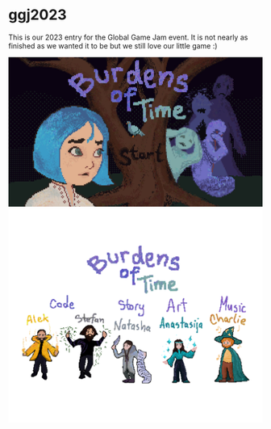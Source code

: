 # ggj2023

This is our 2023 entry for the Global Game Jam event. It is not nearly as finished as we wanted it to be but we still love our little game :)

![Alt text](https://github.com/GuruLahima/ggj2023/blob/main/Assets/Sprites/titlescreen2.jpg?raw=true "Title")
![Alt text](Assets/Sprites/Untitled_Artwork.png?raw=true "Title")
